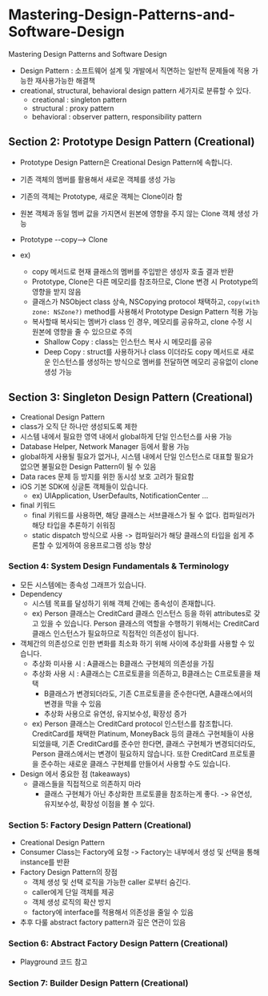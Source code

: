 # Mastering-Design-Patterns-and-Software-Design
Mastering Design Patterns and Software Design



- Design Pattern : 소프트웨어 설계 및 개발에서 직면하는 일반적 문제들에 적용 가능한 재사용가능한 해결책
- creational, structural, behavioral design pattern 세가지로 분류할 수 있다.
  - creational : singleton pattern
  - structural : proxy pattern
  - behavioral : observer pattern, responsibility pattern

## Section 2: Prototype Design Pattern (Creational)

- Prototype Design Pattern은 Creational Design Pattern에 속합니다.
- 기존 객체의 멤버를 활용해서 새로운 객체를 생성 가능
- 기존의 객체는 Prototype, 새로운 객체는 Clone이라 함
- 원본 객체과 동일 멤버 값을 가지면서 원본에 영향을 주지 않는 Clone 객체 생성 가능
- Prototype --copy--> Clone

- ex)
  - copy 메서드로 현재 클래스의 멤버를 주입받은 생성자 호출 결과 반환
  - Prototype, Clone은 다른 메모리를 참조하므로, Clone 변경 시 Prototype의 영향을 받지 않음
  - 클래스가 NSObject class 상속, NSCopying protocol 채택하고, `copy(with zone: NSZone?)` method를 사용해서 Prototype Design Pattern 적용 가능
  - 복사할때 복사되는 멤버가 class 인 경우, 메모리를 공유하고, clone 수정 시 원본에 영향을 줄 수 있으므로 주의
    - Shallow Copy : class는 인스턴스 복사 시 메모리를 공유
    - Deep Copy : struct를 사용하거나 class 이더라도 copy 메서드로 새로운 인스턴스를 생성하는 방식으로 멤버를 전달하면 메모리 공유없이 clone 생성 가능 



## Section 3: Singleton Design Pattern (Creational)

- Creational Design Pattern
- class가 오직 단 하나만 생성되도록 제한
- 시스템 내에서 필요한 영역 내에서 global하게 단일 인스턴스를 사용 가능
- Database Helper, Network Manager 등에서 활용 가능
- global하게 사용될 필요가 없거나, 시스템 내에서 단일 인스턴스로 대표할 필요가 없으면 불필요한 Design Pattern이 될 수 있음
- Data races 문제 등 방지를 위한 동시성 보호 고려가 필요함
- iOS 기본 SDK에 싱글톤 객체들이 있습니다.
  - ex) UIApplication, UserDefaults, NotificationCenter ...
- final 키워드
  - final 키워드를 사용하면, 해당 클래스는 서브클래스가 될 수 없다. 컴파일러가 해당 타입을 추론하기 쉬워짐
  - static dispatch 방식으로 사용 -> 컴파일러가 해당 클래스의 타입을 쉽게 추론할 수 있게하여 응용프로그램 성능 향상



### Section 4: System Design Fundamentals & Terminology

- 모든 시스템에는 종속성 그래프가 있습니다.
- Dependency
  - 시스템 목표를 달성하기 위해 객체 간에는 종속성이 존재합니다.
  - ex) Person 클래스는 CreditCard 클래스 인스턴스 등을 하위 attributes로 갖고 있을 수 있습니다. Person 클래스의 역할을 수행하기 위해서는 CreditCard 클래스 인스턴스가 필요하므로 직접적인 의존성이 됩니다.
- 객체간의 의존성으로 인한 변화를 최소화 하기 위해 사이에 추상화를 사용할 수 있습니다.
  - 추상화 미사용 시 : A클래스는 B클래스 구현체의 의존성을 가짐
  - 추상화 사용 시 : A클래스는 C프로토콜을 의존하고, B클래스는 C프로토콜을 채택
    - B클래스가 변경되더라도, 기존 C프로토콜을 준수한다면, A클래스에서의 변경을 막을 수 있음
    - 추상화 사용으로 유연성, 유지보수성, 확장성 증가
  - ex) Person 클래스는 CreditCard protocol 인스턴스를 참조합니다. CreditCard를 채택한 Platinum, MoneyBack 등의 클래스 구현체들이 사용되었을때, 기존 CreditCard를 준수만 한다면, 클래스 구현체가 변경되더라도, Person 클래스에서는 변경이 필요하지 않습니다. 또한 CreditCard 프로토콜을 준수하는 새로운 클래스 구현체를 만들어서 사용할 수도 있습니다.
- Design 에서 중요한 점 (takeaways)
  - 클래스들을 직접적으로 의존하지 마라
    - 클래스 구현체가 아닌 추상화한 프로토콜을 참조하는게 좋다. -> 유연성, 유지보수성, 확장성 이점을 볼 수 있다.



### Section 5: Factory Design Pattern (Creational)

- Creational Design Pattern
- Consumer Class는 Factory에 요청 -> Factory는 내부에서 생성 및 선택을 통해 instance를 반환
- Factory Design Pattern의 장점
  - 객체 생성 및 선택 로직을 가능한 caller 로부터 숨긴다.
  - caller에게 단일 객체를 제공
  - 객체 생성 로직의 확산 방지
  - factory에 interface를 적용해서 의존성을 줄일 수 있음
- 추후 다룰 abstract factory pattern과 깊은 연관이 있음



### Section 6: Abstract Factory Design Pattern (Creational)

- Playground 코드 참고



### Section 7: Builder Design Pattern (Creational)
